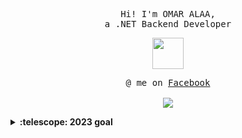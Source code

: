 <p align="center">
  <samp>
    Hi! I'm OMAR ALAA,
   <br> a .NET Backend Developer
  </samp>
</p>

<p align="center">
  <samp>
<img src = "https://github.com/3Omaralaa/3Omaralaa/assets/118674991/188dd297-5760-4cba-b01a-6a412de04c1b" width="50px">


  </samp>
</p>



<p align="center">
  <samp>
    @ me on <a href="https://www.facebook.com/profile.php?id=100040461962240">Facebook</a><br><br>
   <img src="https://github.com/3Omaralaa/3Omaralaa/assets/118674991/9593a7ba-59e1-49d0-a5ab-0192c75ebfc0" >



   
  </samp>
</p>

<details>
  <summary><b>:telescope: 2023 goal</b></summary>
 .....
</details>


